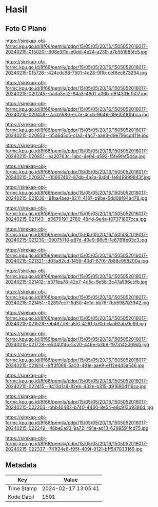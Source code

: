 # Hasil

## Foto C Plano

https://sirekap-obj-formc.kpu.go.id/8f66/pemilu/pdpr/15/05/05/20/16/1505052016017-20240215-015020--608e3f1d-e0dd-4e24-a239-d7b551985fc5.jpg

https://sirekap-obj-formc.kpu.go.id/8f66/pemilu/pdpr/15/05/05/20/16/1505052016017-20240215-015726--424cdc98-7501-4d28-9ffb-cef6ec873294.jpg

https://sirekap-obj-formc.kpu.go.id/8f66/pemilu/pdpr/15/05/05/20/16/1505052016017-20240215-020245--bada5ec2-84a3-46d1-a36b-d9f4331ef507.jpg

https://sirekap-obj-formc.kpu.go.id/8f66/pemilu/pdpr/15/05/05/20/16/1505052016017-20240215-020458--2acb1680-ec7e-4ccb-9649-d9e35f81bbca.jpg

https://sirekap-obj-formc.kpu.go.id/8f66/pemilu/pdpr/15/05/05/20/16/1505052016017-20240215-020653--b5d6d5c5-c1a3-4a47-aae3-d9e796cd411e.jpg

https://sirekap-obj-formc.kpu.go.id/8f66/pemilu/pdpr/15/05/05/20/16/1505052016017-20240215-020851--ea20763c-1abc-4e04-a592-f5fe9fef544a.jpg

https://sirekap-obj-formc.kpu.go.id/8f66/pemilu/pdpr/15/05/05/20/16/1505052016017-20240215-020937--05667462-87db-4a2a-9a94-1e849999843f.jpg

https://sirekap-obj-formc.kpu.go.id/8f66/pemilu/pdpr/15/05/05/20/16/1505052016017-20240215-021030--81ba4bea-8211-4187-b9be-5dd09f84a478.jpg

https://sirekap-obj-formc.kpu.go.id/8f66/pemilu/pdpr/15/05/05/20/16/1505052016017-20240215-021143--d0679191-2780-484d-9e4a-f07371897cca.jpg

https://sirekap-obj-formc.kpu.go.id/8f66/pemilu/pdpr/15/05/05/20/16/1505052016017-20240215-021230--090757f8-a87d-49e9-86e5-1e6781fb03c3.jpg

https://sirekap-obj-formc.kpu.go.id/8f66/pemilu/pdpr/15/05/05/20/16/1505052016017-20240215-021321--d03a82cd-1459-40d1-87f6-7b88c958200a.jpg

https://sirekap-obj-formc.kpu.go.id/8f66/pemilu/pdpr/15/05/05/20/16/1505052016017-20240215-021412--b371ba78-42e7-4d5c-9e58-3c47a596ccfb.jpg

https://sirekap-obj-formc.kpu.go.id/8f66/pemilu/pdpr/15/05/05/20/16/1505052016017-20240215-021451--02897ec7-5d50-4c1d-bb76-7bb598703942.jpg

https://sirekap-obj-formc.kpu.go.id/8f66/pemilu/pdpr/15/05/05/20/16/1505052016017-20240215-021526--eb4877ef-a55f-4291-b70d-6aa92ab71c93.jpg

https://sirekap-obj-formc.kpu.go.id/8f66/pemilu/pdpr/15/05/05/20/16/1505052016017-20240215-021728--e5040f4b-5c20-446e-b3b9-f973142069d5.jpg

https://sirekap-obj-formc.kpu.go.id/8f66/pemilu/pdpr/15/05/05/20/16/1505052016017-20240215-021814--9ff3f069-5a03-491e-aae9-ef12e4d5a546.jpg

https://sirekap-obj-formc.kpu.go.id/8f66/pemilu/pdpr/15/05/05/20/16/1505052016017-20240215-022415--9413d1a9-82eb-432e-b315-d91680d116ca.jpg

https://sirekap-obj-formc.kpu.go.id/8f66/pemilu/pdpr/15/05/05/20/16/1505052016017-20240215-022203--bbb40482-b740-4460-8e54-e8c913b9386d.jpg

https://sirekap-obj-formc.kpu.go.id/8f66/pemilu/pdpr/15/05/05/20/16/1505052016017-20240215-022249--46be0a93-9a72-491e-ad13-6298591fcd75.jpg

https://sirekap-obj-formc.kpu.go.id/8f66/pemilu/pdpr/15/05/05/20/16/1505052016017-20240215-022337--741f24e8-f95f-409f-9121-b1f547033169.jpg


## Metadata

| Key        | Value               |
| ---------- | ------------------- |
| Time Stamp | 2024-02-17 13:05:41 |
| Kode Dapil | 1501                |



